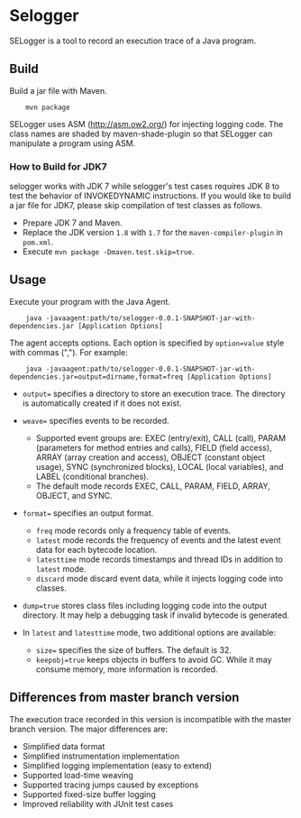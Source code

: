
# Selogger

SELogger is a tool to record an execution trace of a Java program.

## Build

Build a jar file with Maven.

        mvn package

SELogger uses ASM (http://asm.ow2.org/) for injecting logging code.
The class names are shaded by maven-shade-plugin so that 
SELogger can manipulate a program using ASM. 

### How to Build for JDK7

selogger works with JDK 7 while selogger's test cases requires JDK 8 to test the behavior of INVOKEDYNAMIC instructions.
If you would like to build a jar file for JDK7, please skip compilation of test classes as follows.
  - Prepare JDK 7 and Maven.
  - Replace the JDK version `1.8` with `1.7` for the `maven-compiler-plugin` in `pom.xml`.
  - Execute `mvn package -Dmaven.test.skip=true`.

## Usage

Execute your program with the Java Agent.

        java -javaagent:path/to/selogger-0.0.1-SNAPSHOT-jar-with-dependencies.jar [Application Options]

The agent accepts options.  Each option is specified by `option=value` style with commas (","). For example:

        java -javaagent:path/to/selogger-0.0.1-SNAPSHOT-jar-with-dependencies.jar=output=dirname,format=freq [Application Options]

 * `output=` specifies a directory to store an execution trace.  The directory is automatically created if it does not exist.
 * `weave=` specifies events to be recorded.
   * Supported event groups are: EXEC (entry/exit), CALL (call), PARAM (parameters for method entries and calls), FIELD (field access), ARRAY (array creation and access), OBJECT (constant object usage), SYNC (synchronized blocks), LOCAL (local variables), and LABEL (conditional branches).
   * The default mode records EXEC, CALL, PARAM, FIELD, ARRAY, OBJECT, and SYNC. 
 * `format=` specifies an output format. 
   * `freq` mode records only a frequency table of events.
   * `latest` mode records the frequency of events and the latest event data for each bytecode location.
   * `latesttime` mode records timestamps and thread IDs in addition to `latest` mode.
   * `discard` mode discard event data, while it injects logging code into classes.

 * `dump=true` stores class files including logging code into the output directory. It may help a debugging task if invalid bytecode is generated. 
 * In `latest` and `latesttime` mode, two additional options are available:
   * `size=` specifies the size of buffers.  The default is 32.
   * `keepobj=true` keeps objects in buffers to avoid GC.  While it may consume memory, more information is recorded.

 
## Differences from master branch version

The execution trace recorded in this version is incompatible with the master branch version.
The major differences are:
 * Simplified data format
 * Simplified instrumentation implementation
 * Simplified logging implementation (easy to extend)
 * Supported load-time weaving
 * Supported tracing jumps caused by exceptions
 * Supported fixed-size buffer logging
 * Improved reliability with JUnit test cases
